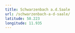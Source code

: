 ```yaml
---
title: Schwarzenbach a.d.Saale
url: /schwarzenbach-a-d-saale/
latitude: 50.223
longitude: 11.935
---
```

